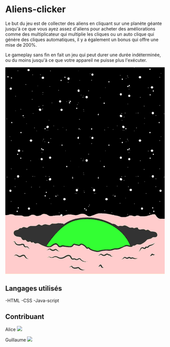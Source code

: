 # Aliens-clicker


Le but du jeu est de collecter des aliens en cliquant sur une planète géante jusqu'à ce que vous ayez assez d'aliens pour acheter des améliorations comme des multiplicateur qui multiplie les cliques ou un auto clique qui génère des cliques automatiques, il y a également un bonus qui offre une mise de 200%.

Le gameplay sans fin en fait un jeu qui peut durer une durée indéterminée, ou du moins jusqu'à ce que votre appareil ne puisse plus l'exécuter.



![alien](assets/images/alien.gif)




## Langages utilisés

-HTML
-CSS
-Java-script


## Contribuant

Alice ![](https://github.com/Frankiethezombie)

Guillaume ![](https://github.com/GuillaumeDery98)
